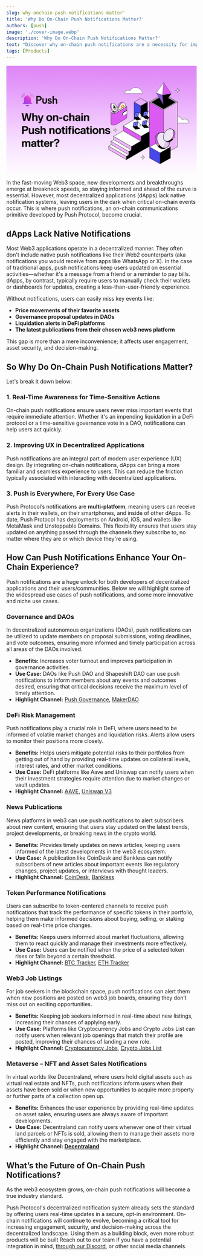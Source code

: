 ```yaml
---
slug: why-onchain-push-notifications-matter'
title: 'Why Do On-Chain Push Notifications Matter?'
authors: [push]
image: './cover-image.webp'
description: 'Why Do On-Chain Push Notifications Matter?'
text: "Discover why on-chain push notifications are a necessity for improving your on-chain experience."
tags: [Products]
---
```


![Cover image of Why Do On-Chain Push Notifications Matter](./cover-image.webp)

<!-- truncate -->

In the fast-moving Web3 space, new developments and breakthroughs emerge at breakneck speeds, so staying informed and ahead of the curve is essential. However, most decentralized applications (dApps) lack native notification systems, leaving users in the dark when critical on-chain events occur. This is where push notifications, an on-chain communications primitive developed by Push Protocol, become crucial.

## **dApps Lack Native Notifications**

Most Web3 applications operate in a decentralized manner. They often don't include native push notifications like their Web2 counterparts (aka notifications you would receive from apps like WhatsApp or X). In the case of traditional apps, push notifications keep users updated on essential activities—whether it's a message from a friend or a reminder to pay bills. dApps, by contrast, typically require users to manually check their wallets or dashboards for updates, creating a less-than-user-friendly experience.

Without notifications, users can easily miss key events like:

- **Price movements of their favorite assets**
- **Governance proposal updates in DAOs**
- **Liquidation alerts in DeFi platforms**
- **The latest publications from their chosen web3 news platform**

This gap is more than a mere inconvenience; it affects user engagement, asset security, and decision-making.

## **So Why Do On-Chain Push Notifications Matter?**

Let's break it down below:

### **1. Real-Time Awareness for Time-Sensitive Actions**

On-chain push notifications ensure users never miss important events that require immediate attention. Whether it's an impending liquidation in a DeFi protocol or a time-sensitive governance vote in a DAO, notifications can help users act quickly.

### **2. Improving UX in Decentralized Applications**

Push notifications are an integral part of modern user experience (UX) design. By integrating on-chain notifications, dApps can bring a more familiar and seamless experience to users. This can reduce the friction typically associated with interacting with decentralized applications.

### **3. Push is Everywhere, For Every Use Case**

Push Protocol’s notifications are **multi-platform**, meaning users can receive alerts in their wallets, on their smartphones, and inside of other dApps. To date, Push Protocol has deployments on Android, iOS, and wallets like MetaMask and Unstoppable Domains. This flexibility ensures that users stay updated on anything passed through the channels they subscribe to, no matter where they are or which device they're using.

## **How Can Push Notifications Enhance Your On-Chain Experience?**

Push notifications are a huge unlock for both developers of decentralized applications and their users/communities. Below we will highlight some of the widespread use cases of push notifications, and some more innovative and niche use cases.

### **Governance and DAOs**

In decentralized autonomous organizations (DAOs), push notifications can be utilized to update members on proposal submissions, voting deadlines, and vote outcomes, ensuring more informed and timely participation across all areas of the DAOs involved.

- **Benefits:** Increases voter turnout and improves participation in governance activities.
- **Use Case:** DAOs like Push DAO and Shapeshift DAO can use push notifications to inform members about any events and outcomes desired, ensuring that critical decisions receive the maximum level of timely attention.
- **Highlight Channel:** [Push Governance](https://app.push.org/channels/0xfE4A6Fbd27B496855245A1e8047F693f0aDfDb08), [MakerDAO](https://app.push.org/channels/0x8Cd0ad5C55498Aacb72b6689E1da5A284C69c0C7)


### **DeFi Risk Management**

Push notifications play a crucial role in DeFi, where users need to be informed of volatile market changes and liquidation risks. Alerts allow users to monitor their positions more closely.

- **Benefits:** Helps users mitigate potential risks to their portfolios from getting out of hand by providing real-time updates on collateral levels, interest rates, and other market conditions.
- **Use Case:** DeFi platforms like Aave and Uniswap can notify users when their investment strategies require attention due to market changes or vault updates.
- **Highlight Channel:** [AAVE](https://app.push.org/channels/0xAA940b3501176af328423d975C350d0d1BaAae50), [Uniswap V3](https://app.push.org/channels/0x97E5271f2987c7A3450e21dD7FFe4D004ddE773E)


### **News Publications**

News platforms in web3 can use push notifications to alert subscribers about new content, ensuring that users stay updated on the latest trends, project developments, or breaking news in the crypto world.

- **Benefits:** Provides timely updates on news articles, keeping users informed of the latest developments in the web3 ecosystem.
- **Use Case:** A publication like CoinDesk and Bankless can notify subscribers of new articles about important events like regulatory changes, project updates, or interviews with thought leaders.
- **Highlight Channel:** [CoinDesk](https://app.push.org/channels/0xe56f1D3EDFFF1f25855aEF744caFE7991c224FFF), [Bankless](https://app.push.org/channels/0x4E15B14B9950A04370E36f2Ec05546ED5867ADeF)


### **Token Performance Notifications**

Users can subscribe to token-centered channels to receive push notifications that track the performance of specific tokens in their portfolio, helping them make informed decisions about buying, selling, or staking based on real-time price changes.

- **Benefits:** Keeps users informed about market fluctuations, allowing them to react quickly and manage their investments more effectively.
- **Use Case:** Users can be notified when the price of a selected token rises or falls beyond a certain threshold.
- **Highlight Channel:** [BTC Tracker](https://app.push.org/channels/0x03EAAAa48ea78d1E66eA3458364d553AD981871E), [ETH Tracker](https://app.push.org/channels/0xDBc5936E4daaE94F415C39D284f6a69c4d553F2F)


### **Web3 Job Listings**

For job seekers in the blockchain space, push notifications can alert them when new positions are posted on web3 job boards, ensuring they don’t miss out on exciting opportunities.

- **Benefits:** Keeping job seekers informed in real-time about new listings, increasing their chances of applying early.
- **Use Case:** Platforms like Cryptocurrency Jobs and Crypto Jobs List can notify users when relevant job openings that match their profile are posted, improving their chances of landing a new role.
- **Highlight Channel:** [Cryptocurrency Jobs](https://app.push.org/channels/0xde3e447E125FA2391DC9BCbfA0B821424422FEAF), [Crypto Jobs List](https://app.push.org/channels/0x30a1627fDdc0dBB7dD00b881D25A45B443f294bB)


### **Metaverse – NFT and Asset Sales Notifications**

In virtual worlds like Decentraland, where users hold digital assets such as virtual real estate and NFTs, push notifications inform users when their assets have been sold or when new opportunities to acquire more property or further parts of a collection open up.

- **Benefits:** Enhances the user experience by providing real-time updates on asset sales, ensuring users are always aware of important developments.
- **Use Case:** Decentraland can notify users whenever one of their virtual land parcels or NFTs is sold, allowing them to manage their assets more efficiently and stay engaged with the marketplace.
- **Highlight Channel: [Decentraland](https://app.push.org/channels/0xBCAc4dafB7e215f2F6cb3312aF6D5e4F9d9E7eDA)**


## **What’s the Future of On-Chain Push Notifications?**

As the web3 ecosystem grows, on-chain push notifications will become a true industry standard.

Push Protocol's decentralized notification system already sets the standard by offering users real-time updates in a secure, opt-in environment. On-chain notifications will continue to evolve, becoming a critical tool for increasing engagement, security, and decision-making across the decentralized landscape. Using them as a building block, even more robust products will be built Reach out to our team if you have a potential integration in mind, [through our Discord](https://discord.com/invite/pushprotocol), or other social media channels.